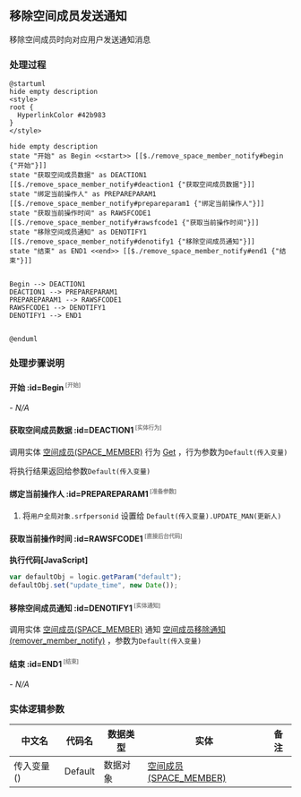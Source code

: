 ## 移除空间成员发送通知 <!-- {docsify-ignore-all} -->

   移除空间成员时向对应用户发送通知消息

### 处理过程

```plantuml
@startuml
hide empty description
<style>
root {
  HyperlinkColor #42b983
}
</style>

hide empty description
state "开始" as Begin <<start>> [[$./remove_space_member_notify#begin {"开始"}]]
state "获取空间成员数据" as DEACTION1  [[$./remove_space_member_notify#deaction1 {"获取空间成员数据"}]]
state "绑定当前操作人" as PREPAREPARAM1  [[$./remove_space_member_notify#prepareparam1 {"绑定当前操作人"}]]
state "获取当前操作时间" as RAWSFCODE1  [[$./remove_space_member_notify#rawsfcode1 {"获取当前操作时间"}]]
state "移除空间成员通知" as DENOTIFY1  [[$./remove_space_member_notify#denotify1 {"移除空间成员通知"}]]
state "结束" as END1 <<end>> [[$./remove_space_member_notify#end1 {"结束"}]]


Begin --> DEACTION1
DEACTION1 --> PREPAREPARAM1
PREPAREPARAM1 --> RAWSFCODE1
RAWSFCODE1 --> DENOTIFY1
DENOTIFY1 --> END1


@enduml
```


### 处理步骤说明

#### 开始 :id=Begin<sup class="footnote-symbol"> <font color=gray size=1>[开始]</font></sup>



*- N/A*
#### 获取空间成员数据 :id=DEACTION1<sup class="footnote-symbol"> <font color=gray size=1>[实体行为]</font></sup>



调用实体 [空间成员(SPACE_MEMBER)](module/Wiki/space_member.md) 行为 [Get](module/Wiki/space_member#行为) ，行为参数为`Default(传入变量)`

将执行结果返回给参数`Default(传入变量)`

#### 绑定当前操作人 :id=PREPAREPARAM1<sup class="footnote-symbol"> <font color=gray size=1>[准备参数]</font></sup>



1. 将`用户全局对象.srfpersonid` 设置给  `Default(传入变量).UPDATE_MAN(更新人)`

#### 获取当前操作时间 :id=RAWSFCODE1<sup class="footnote-symbol"> <font color=gray size=1>[直接后台代码]</font></sup>



<p class="panel-title"><b>执行代码[JavaScript]</b></p>

```javascript
var defaultObj = logic.getParam("default");
defaultObj.set("update_time", new Date());
```

#### 移除空间成员通知 :id=DENOTIFY1<sup class="footnote-symbol"> <font color=gray size=1>[实体通知]</font></sup>



调用实体 [空间成员(SPACE_MEMBER)](module/Wiki/space_member.md) 通知 [空间成员移除通知(remover_member_notify)](module/Wiki/space_member/notify/remover_member_notify) ，参数为`Default(传入变量)`
#### 结束 :id=END1<sup class="footnote-symbol"> <font color=gray size=1>[结束]</font></sup>



*- N/A*



### 实体逻辑参数

|    中文名   |    代码名    |  数据类型    |  实体   |备注 |
| --------| --------| -------- | -------- | --------   |
|传入变量(<i class="fa fa-check"/></i>)|Default|数据对象|[空间成员(SPACE_MEMBER)](module/Wiki/space_member.md)||
